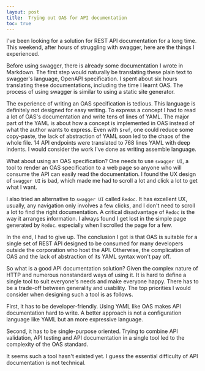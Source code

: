 ```yaml
---
layout: post
title:  Trying out OAS for API documentation
toc: true
---
```


I've been looking for a solution for REST API documentation for a long time. This weekend, after hours of struggling with swagger, here are the things I experienced.

Before using swagger, there is already some documentation I wrote in Markdown. The first step would naturally be translating these plain text to swagger's language, OpenAPI specification. I spent about six hours translating these documentations, including the time I learnt OAS. The process of using swagger is similar to using a static site generator.

The experience of writing an OAS specification is tedious. This language is definitely not designed for easy writing. To express a concept I had to read a lot of OAS's documentation and write tens of lines of YAML. The major part of the YAML is about how a concept is implemented in OAS instead of what the author wants to express. Even with `$ref`, one could reduce some copy-paste, the lack of abstraction of YAML soon led to the chaos of the whole file. 14 API endpoints were translated to 768 lines YAML with deep indents. I would consider the work I've done as writing assemble language.

What about using an OAS specification? One needs to use `swagger UI`, a tool to render an OAS specification to a web page so anyone who will consume the API can easily read the documentation. I found the UX design of `swagger UI` is bad, which made me had to scroll a lot and click a lot to get what I want.

I also tried an alternative to `swagger UI` called `Redoc`. It has excellent UX, usually, any navigation only involves a few clicks, and I don't need to scroll a lot to find the right documentation. A critical disadvantage of `Redoc` is the way it arranges information. I always found I get lost in the simple page generated by `Redoc`. especially when I scrolled the page for a few.

In the end, I had to give up. The conclusion I got is that OAS is suitable for a single set of REST API designed to be consumed for many developers outside the corporation who host the API. Otherwise, the complication of OAS and the lack of abstraction of its YAML syntax won't pay off.

So what is a good API documentation solution? Given the complex nature of HTTP and numerous nonstandard ways of using it. It is hard to define a single tool to suit everyone's needs and make everyone happy. There has to be a trade-off between generality and usability. The top priorities I would consider when designing such a tool is as follows.

First, it has to be developer-friendly. Using YAML like OAS makes API documentation hard to write. A better approach is not a configuration language like YAML but an more expressive language.

Second, it has to be single-purpose oriented. Trying to combine API validation, API testing and API documentation in a single tool led to the complexity of the OAS standard.

It seems such a tool hasn't existed yet. I guess the essential difficulty of API documentation is not technical.